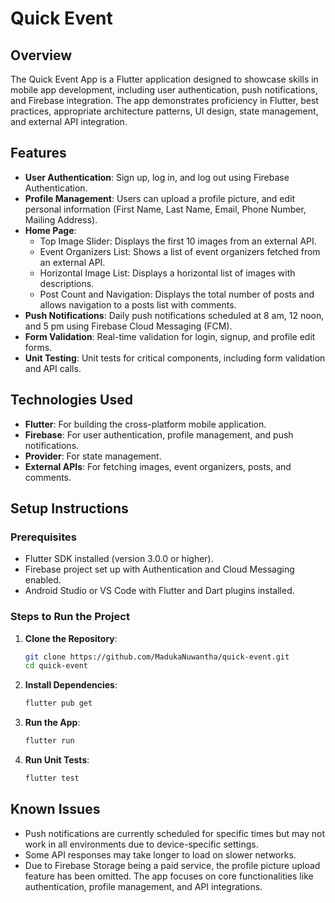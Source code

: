 # Quick Event

## Overview
The Quick Event App is a Flutter application designed to showcase skills in mobile app development, including user authentication, push notifications, and Firebase integration. The app demonstrates proficiency in Flutter, best practices, appropriate architecture patterns, UI design, state management, and external API integration.

## Features
- **User Authentication**: Sign up, log in, and log out using Firebase Authentication.
- **Profile Management**: Users can upload a profile picture, and edit personal information (First Name, Last Name, Email, Phone Number, Mailing Address).
- **Home Page**:
    - Top Image Slider: Displays the first 10 images from an external API.
    - Event Organizers List: Shows a list of event organizers fetched from an external API.
    - Horizontal Image List: Displays a horizontal list of images with descriptions.
    - Post Count and Navigation: Displays the total number of posts and allows navigation to a posts list with comments.
- **Push Notifications**: Daily push notifications scheduled at 8 am, 12 noon, and 5 pm using Firebase Cloud Messaging (FCM).
- **Form Validation**: Real-time validation for login, signup, and profile edit forms.
- **Unit Testing**: Unit tests for critical components, including form validation and API calls.

## Technologies Used
- **Flutter**: For building the cross-platform mobile application.
- **Firebase**: For user authentication, profile management, and push notifications.
- **Provider**: For state management.
- **External APIs**: For fetching images, event organizers, posts, and comments.

## Setup Instructions

### Prerequisites
- Flutter SDK installed (version 3.0.0 or higher).
- Firebase project set up with Authentication and Cloud Messaging enabled.
- Android Studio or VS Code with Flutter and Dart plugins installed.

### Steps to Run the Project
1. **Clone the Repository**:
   ```bash
   git clone https://github.com/MadukaNuwantha/quick-event.git
   cd quick-event

2. **Install Dependencies**:
   ```bash
   flutter pub get

3. **Run the App**:
   ```bash
   flutter run

4. **Run Unit Tests**:
   ```bash
   flutter test

## Known Issues
- Push notifications are currently scheduled for specific times but may not work in all environments due to device-specific settings.
- Some API responses may take longer to load on slower networks.
- Due to Firebase Storage being a paid service, the profile picture upload feature has been omitted. The app focuses on core functionalities like authentication, profile management, and API integrations.